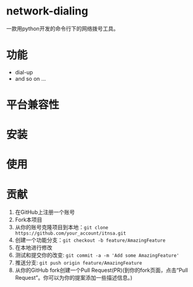 # network-dialing

一款用python开发的命令行下的网络拨号工具。

# 功能

* dial-up
* and so on ...

# 平台兼容性


# 安装


# 使用


# 贡献

1. 在GitHub上注册一个账号 
2. Fork本项目
3. 从你的账号克隆项目到本地：`git clone https://github.com/your_account/itnsa.git`
4. 创建一个功能分支：`git checkout -b feature/AmazingFeature`
5. 在本地进行修改
6. 测试和提交你的改变: `git commit -a -m 'Add some AmazingFeature'`
7. 推送分支:  `git push origin feature/AmazingFeature`
8. 从你的GitHub fork创建一个Pull Request(PR)(到你的fork页面，点击“Pull Request”。你可以为你的提案添加一些描述信息。)